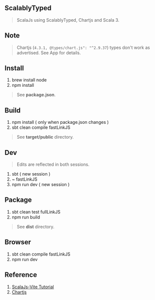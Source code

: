ScalablyTyped
-------------
>ScalaJs using ScalablyTyped, Chartjs and Scala 3.

Note
----
>Chartjs (```4.3.1, @types/chart.js": "^2.9.37```) types don't work as advertised. See App for details.

Install
-------
1. brew install node
2. npm install
>See **package.json**.

Build
-----
1. npm install ( only when package.json changes )
2. sbt clean compile fastLinkJS
>See **target/public** directory.

Dev
---
>Edits are reflected in both sessions.
1. sbt ( new session )
2. ~ fastLinkJS
3. npm run dev ( new session )

Package
-------
1. sbt clean test fullLinkJS
2. npm run build
>See **dist** directory.

Browser
-------
1. sbt clean compile fastLinkJS
2. npm run dev

Reference
---------
1. [ScalaJs-Vite Tutorial](https://www.scala-js.org/doc/tutorial/scalajs-vite.html)
2. [Chartjs](https://www.chartjs.org/docs/latest/)
